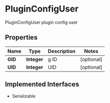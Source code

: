 

# PluginConfigUser

PluginConfigUser plugin config user

## Properties

| Name | Type | Description | Notes |
|------------ | ------------- | ------------- | -------------|
|**GID** | **Integer** | g ID |  [optional] |
|**UID** | **Integer** | UID |  [optional] |


## Implemented Interfaces

* Serializable


